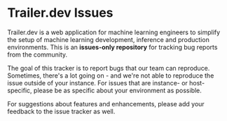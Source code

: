 # Trailer.dev Issues 
Trailer.dev is a web application for machine learning engineers to simplify the setup of machine learning development, inference and production environments. This is an **issues-only repository** for tracking bug reports from the community.

The goal of this tracker is to report bugs that our team can reproduce. Sometimes, there's a lot going on - and we're not able to reproduce the issue outside of your instance. For issues that are instance- or host-specific, please be as specific about your environment as possible.

For suggestions about features and enhancements, please add your feedback to the issue tracker as well.
